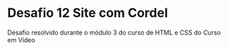 # Desafio 12 Site com Cordel
 Desafio resolvido durante o módulo 3 do curso de HTML e CSS do Curso em Vídeo
